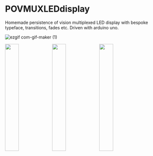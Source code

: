 # POVMUXLEDdisplay
Homemade persistence of vision multiplexed LED display with bespoke typeface, transitions, fades etc. Driven with arduino uno. 

![ezgif com-gif-maker (1)](https://user-images.githubusercontent.com/25584653/111912922-ae8fff00-8a63-11eb-9f53-c1b928f20baf.gif)

<img src=https://user-images.githubusercontent.com/25584653/111912333-0842fa00-8a61-11eb-85fe-fad2f05a2923.jpg width=30% height=30%>
<img src=https://user-images.githubusercontent.com/25584653/111912335-0bd68100-8a61-11eb-92d2-ee15c6b4379b.jpg width=30% height=30%>
<img src=https://user-images.githubusercontent.com/25584653/111912361-24469b80-8a61-11eb-8330-4958c9ac15ef.jpg width=30% height=30%>


